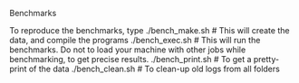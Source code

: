 Benchmarks

To reproduce the benchmarks, type
./bench_make.sh     # This will create the data, and compile the programs
./bench_exec.sh     # This will run the benchmarks. Do not to load your machine with other jobs while benchmarking, to get precise results.
./bench_print.sh    # To get a pretty-print of the data
./bench_clean.sh    # To clean-up old logs from all folders


